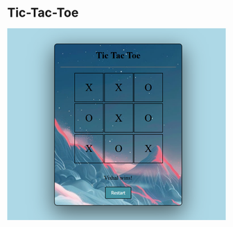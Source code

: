 # Tic-Tac-Toe

![screenshot](https://github.com/Vishal02-wish/Tic-Tac-Toe/blob/45390a83df2b3388376caf6b15d2c559b0bd7fe0/Images/Screenshot%202024-05-11%20103241.png?raw=true)